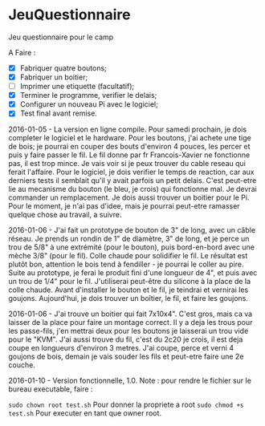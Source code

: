 # JeuQuestionnaire
Jeu questionnaire pour le camp

A Faire :
 - [x] Fabriquer quatre boutons;
 - [x] Fabriquer un boitier;
 - [ ] Imprimer une etiquette (facultatif);
 - [x] Terminer le programme, verifier le delais;
 - [x] Configurer un nouveau Pi avec le logiciel;
 - [x] Test final avant remise.

2016-01-05 - La version en ligne compile. Pour samedi prochain, je dois completer le logiciel et le hardware. Pour les boutons, j'ai achete une tige de bois; je pourrai en couper des bouts d'environ 4 pouces, les percer et puis y faire passer le fil. Le fil donne par fr Francois-Xavier ne fonctionne pas, il est trop mince. Je vais voir si je peux trouver du cable reseau qui ferait l'affaire. Pour le logiciel, je dois verifier le temps de reaction, car aux derniers tests il semblait qu'il y avait parfois un petit delais. C'est peut-etre lie au mecanisme du bouton (le bleu, je crois) qui fonctionne mal. Je devrai commander un remplacement. Je dois aussi trouver un boitier pour le Pi. Pour le moment, je n'ai pas d'idee, mais je pourrai peut-etre ramasser quelque chose au travail, a suivre. 

2016-01-06 - J'ai fait un prototype de bouton de 3" de long, avec un câble réseau. Je prends un rondin de 1" de diamètre, 3" de long, et je perce un trou de 5/8" à une extrémité (pour le bouton), puis bord-en-bord avec une mèche 3/8" (pour le fil). Colle chaude pour solidifier le fil. Le résultat est plutôt bon, attention le bois tend à fendiller - je pourrai le coller au pire. Suite au prototype, je ferai le produit fini d'une longueur de 4", et puis avec un trou de 1/4" pour le fil. J'utiliserai peut-être du silicone à la place de la colle chaude. Avant d'installer le bouton et le fil, je teindrai et vernirai les goujons. Aujourd'hui, je dois trouver un boîtier, le fil, et faire les goujons. 

2016-01-06 - J'ai trouve un boitier qui fait 7x10x4". C'est gros, mais ca va laisser de la place pour faire un montage correct. Il y a deja les trous pour les passe-fils, j'en mettrai deux pour les boutons je laisserai un trou vide pour le "KVM". J'ai aussi trouve du fil, c'est du 2c20 je crois, il est deja coupe en longueurs d'environ 3 metres. J'ai coupe, perce et verni 4 goujons de bois, demain je vais souder les fils et peut-etre faire une 2e couche.

2016-01-10 - Version fonctionnelle, 1.0. Note : pour rendre le fichier sur le bureau executable, faire :

``sudo chown root test.sh`` Pour donner la propriete a root
``sudo chmod +s test.sh`` Pour executer en tant que owner root.
